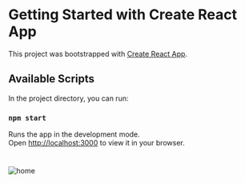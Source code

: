 # Getting Started with Create React App

This project was bootstrapped with [Create React App](https://github.com/facebook/create-react-app).

## Available Scripts

In the project directory, you can run:

### `npm start`

Runs the app in the development mode.\
Open [http://localhost:3000](http://localhost:3000) to view it in your browser.


# 

![home](https://user-images.githubusercontent.com/44797127/166107357-dbcb1d22-53b8-4f81-a4cc-4d0aa3f3c64f.gif)
